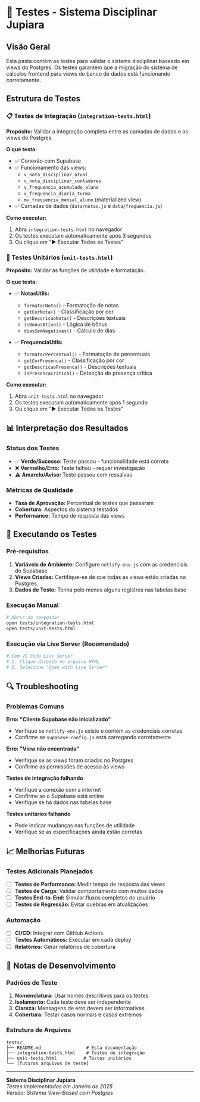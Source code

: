 # 🧪 Testes - Sistema Disciplinar Jupiara

## Visão Geral

Esta pasta contém os testes para validar o sistema disciplinar baseado em views do Postgres. Os testes garantem que a migração do sistema de cálculos frontend para views do banco de dados está funcionando corretamente.

## Estrutura de Testes

### 📋 Testes de Integração (`integration-tests.html`)

**Propósito:** Validar a integração completa entre as camadas de dados e as views do Postgres.

**O que testa:**
- ✅ Conexão com Supabase
- ✅ Funcionamento das views:
  - `v_nota_disciplinar_atual`
  - `v_nota_disciplinar_contadores` 
  - `v_frequencia_acumulado_aluno`
  - `v_frequencia_diaria_turma`
  - `mv_frequencia_mensal_aluno` (materialized view)
- ✅ Camadas de dados (`data/notas.js` e `data/frequencia.js`)

**Como executar:**
1. Abra `integration-tests.html` no navegador
2. Os testes executam automaticamente após 3 segundos
3. Ou clique em "▶️ Executar Todos os Testes"

### 🔧 Testes Unitários (`unit-tests.html`)

**Propósito:** Validar as funções de utilidade e formatação.

**O que testa:**
- ✅ **NotasUtils:**
  - `formatarNota()` - Formatação de notas
  - `getCorNota()` - Classificação por cor
  - `getDescricaoNota()` - Descrições textuais
  - `isBonusAtivo()` - Lógica de bônus
  - `diasSemNegativas()` - Cálculo de dias
  
- ✅ **FrequenciaUtils:**
  - `formatarPercentual()` - Formatação de percentuais
  - `getCorPresenca()` - Classificação por cor
  - `getDescricaoPresenca()` - Descrições textuais
  - `isPresencaCritica()` - Detecção de presença crítica

**Como executar:**
1. Abra `unit-tests.html` no navegador
2. Os testes executam automaticamente após 1 segundo
3. Ou clique em "▶️ Executar Todos os Testes"

## 📊 Interpretação dos Resultados

### Status dos Testes

- ✅ **Verde/Sucesso:** Teste passou - funcionalidade está correta
- ❌ **Vermelho/Erro:** Teste falhou - requer investigação
- ⚠️ **Amarelo/Aviso:** Teste passou com ressalvas

### Métricas de Qualidade

- **Taxa de Aprovação:** Percentual de testes que passaram
- **Cobertura:** Aspectos do sistema testados
- **Performance:** Tempo de resposta das views

## 🚀 Executando os Testes

### Pré-requisitos

1. **Variáveis de Ambiente:** Configure `netlify-env.js` com as credenciais do Supabase
2. **Views Criadas:** Certifique-se de que todas as views estão criadas no Postgres
3. **Dados de Teste:** Tenha pelo menos alguns registros nas tabelas base

### Execução Manual

```bash
# Abrir no navegador
open tests/integration-tests.html
open tests/unit-tests.html
```

### Execução via Live Server (Recomendado)

```bash
# Com VS Code Live Server
# 1. Clique direito no arquivo HTML
# 2. Selecione "Open with Live Server"
```

## 🔍 Troubleshooting

### Problemas Comuns

**Erro: "Cliente Supabase não inicializado"**
- Verifique se `netlify-env.js` existe e contém as credenciais corretas
- Confirme se `supabase-config.js` está carregando corretamente

**Erro: "View não encontrada"**
- Verifique se as views foram criadas no Postgres
- Confirme as permissões de acesso às views

**Testes de integração falhando**
- Verifique a conexão com a internet
- Confirme se o Supabase está online
- Verifique se há dados nas tabelas base

**Testes unitários falhando**
- Pode indicar mudanças nas funções de utilidade
- Verifique se as especificações ainda estão corretas

## 📈 Melhorias Futuras

### Testes Adicionais Planejados

- [ ] **Testes de Performance:** Medir tempo de resposta das views
- [ ] **Testes de Carga:** Validar comportamento com muitos dados
- [ ] **Testes End-to-End:** Simular fluxos completos do usuário
- [ ] **Testes de Regressão:** Evitar quebras em atualizações

### Automação

- [ ] **CI/CD:** Integrar com GitHub Actions
- [ ] **Testes Automáticos:** Executar em cada deploy
- [ ] **Relatórios:** Gerar relatórios de cobertura

## 📝 Notas de Desenvolvimento

### Padrões de Teste

1. **Nomenclatura:** Usar nomes descritivos para os testes
2. **Isolamento:** Cada teste deve ser independente
3. **Clareza:** Mensagens de erro devem ser informativas
4. **Cobertura:** Testar casos normais e casos extremos

### Estrutura de Arquivos

```
tests/
├── README.md                 # Esta documentação
├── integration-tests.html    # Testes de integração
├── unit-tests.html          # Testes unitários
└── [futuros arquivos de teste]
```

---

**Sistema Disciplinar Jupiara**  
*Testes implementados em Janeiro de 2025*  
*Versão: Sistema View-Based com Postgres*